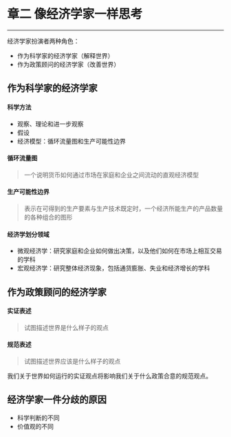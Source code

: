 # 章二 像经济学家一样思考

---

经济学家扮演者两种角色：
- 作为科学家的经济学家（解释世界）
- 作为政策顾问的经济学家（改善世界）

## 作为科学家的经济学家

#### 科学方法
- 观察、理论和进一步观察
- 假设
- 经济模型：循环流量图和生产可能性边界

#### 循环流量图
> 一个说明货币如何通过市场在家庭和企业之间流动的直观经济模型

#### 生产可能性边界
> 表示在可得到的生产要素与生产技术既定时，一个经济所能生产的产品数量的各种组合的图形

#### 经济学划分领域
- 微观经济学：研究家庭和企业如何做出决策，以及他们如何在市场上相互交易的学科
- 宏观经济学：研究整体经济现象，包括通货膨胀、失业和经济增长的学科

## 作为政策顾问的经济学家

#### 实证表述
> 试图描述世界是什么样子的观点

#### 规范表述
> 试图描述世界应该是什么样子的观点

我们关于世界如何运行的实证观点将影响我们关于什么政策合意的规范观点。

## 经济学家一件分歧的原因
- 科学判断的不同
- 价值观的不同
